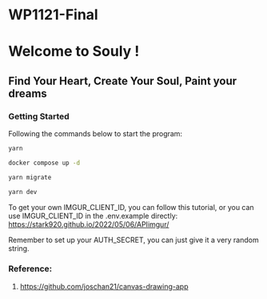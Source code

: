 # WP1121-Final

# Welcome to Souly !

## Find Your Heart, Create Your Soul, Paint your dreams

### Getting Started

Following the commands below to start the program:

```bash
yarn
```

```bash
docker compose up -d
```

```bash
yarn migrate
```

```bash
yarn dev
```

To get your own IMGUR_CLIENT_ID, you can follow this tutorial, or you can use IMGUR_CLIENT_ID in the .env.example directly:
https://stark920.github.io/2022/05/06/APIimgur/

Remember to set up your AUTH_SECRET, you can just give it a very random string.

### Reference:

1. https://github.com/joschan21/canvas-drawing-app
